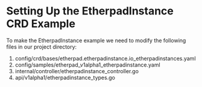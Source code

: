 # Setting Up the EtherpadInstance CRD Example 

To make the EtherpadInstance example we need to modify the following files in our project directory:
1) config/crd/bases/etherpad.etherpadinstance.io_etherpadinstances.yaml
2) config/samples/etherpad_v1alpha1_etherpadinstance.yaml
3) internal/controller/etherpadinstance_controller.go
4) api/v1alpha1/etherpadinstance_types.go
